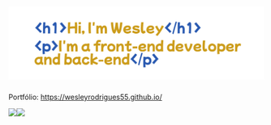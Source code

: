 # <img src="apresentacao.png">

Portfólio: <a href="https://wesleyrodrigues55.github.io/">https://wesleyrodrigues55.github.io/</a>


<div style="display: flex; gap: 2; jusfiy-content: center">
  <img src="https://github-readme-stats.vercel.app/api?username=WesleyRodrigues55&show_icons=true&theme=neon">
  <img src="https://github-readme-stats.vercel.app/api/top-langs/?username=WesleyRodrigues55&layout=compact&theme=neon">
</div>
